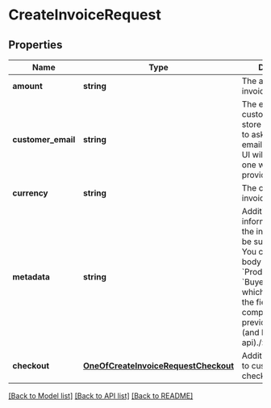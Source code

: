 # CreateInvoiceRequest

## Properties
Name | Type | Description | Notes
------------ | ------------- | ------------- | -------------
**amount** | **string** | The amount of the invoice | [optional] 
**customer_email** | **string** | The email of the customer. If the store is configured to ask for a refund email, the checkout UI will prompt for one when not provided. | [optional] 
**currency** | **string** | The currency the invoice will use | [optional] 
**metadata** | **string** | Additional information around the invoice that can be supplied.&lt;br/&gt; You can pass a json body with values of &#x60;ProductInformation&#x60; &#x60;BuyerInformation&#x60; which will populate the fields to stay compatible with previous workflows (and bitpay invoice api)./&gt; | [optional] 
**checkout** | [**OneOfCreateInvoiceRequestCheckout**](OneOfCreateInvoiceRequestCheckout.md) | Additional settings to customize the checkout flow | [optional] 

[[Back to Model list]](../../README.md#documentation-for-models) [[Back to API list]](../../README.md#documentation-for-api-endpoints) [[Back to README]](../../README.md)

